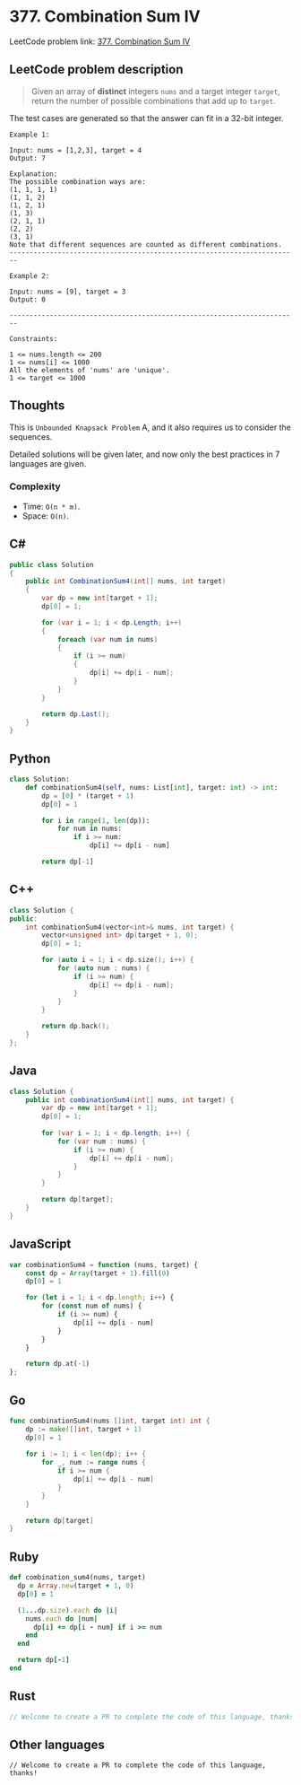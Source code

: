 # 377. Combination Sum IV
LeetCode problem link: [377. Combination Sum IV](https://leetcode.com/problems/combination-sum-iv/)

## LeetCode problem description
> Given an array of **distinct** integers `nums` and a target integer `target`, return the number of possible combinations that add up to `target`.

The test cases are generated so that the answer can fit in a 32-bit integer.

```
Example 1:

Input: nums = [1,2,3], target = 4
Output: 7

Explanation:
The possible combination ways are:
(1, 1, 1, 1)
(1, 1, 2)
(1, 2, 1)
(1, 3)
(2, 1, 1)
(2, 2)
(3, 1)
Note that different sequences are counted as different combinations.
------------------------------------------------------------------------

Example 2:

Input: nums = [9], target = 3
Output: 0

------------------------------------------------------------------------

Constraints:

1 <= nums.length <= 200
1 <= nums[i] <= 1000
All the elements of 'nums' are 'unique'.
1 <= target <= 1000
```

## Thoughts
This is `Unbounded Knapsack Problem` A, and it also requires us to consider the sequences.

Detailed solutions will be given later, and now only the best practices in 7 languages are given.

### Complexity
* Time: `O(n * m)`.
* Space: `O(n)`.

## C#
```c#
public class Solution
{
    public int CombinationSum4(int[] nums, int target)
    {
        var dp = new int[target + 1];
        dp[0] = 1;

        for (var i = 1; i < dp.Length; i++)
        {
            foreach (var num in nums)
            {
                if (i >= num)
                {
                    dp[i] += dp[i - num];
                }
            }
        }

        return dp.Last();
    }
}
```

## Python
```python
class Solution:
    def combinationSum4(self, nums: List[int], target: int) -> int:
        dp = [0] * (target + 1)
        dp[0] = 1

        for i in range(1, len(dp)):
            for num in nums:
                if i >= num:
                    dp[i] += dp[i - num]

        return dp[-1]
```

## C++
```cpp
class Solution {
public:
    int combinationSum4(vector<int>& nums, int target) {
        vector<unsigned int> dp(target + 1, 0);
        dp[0] = 1;

        for (auto i = 1; i < dp.size(); i++) {
            for (auto num : nums) {
                if (i >= num) {
                    dp[i] += dp[i - num];
                }
            }
        }

        return dp.back();
    }
};
```

## Java
```java
class Solution {
    public int combinationSum4(int[] nums, int target) {
        var dp = new int[target + 1];
        dp[0] = 1;
        
        for (var i = 1; i < dp.length; i++) {
            for (var num : nums) {
                if (i >= num) {
                    dp[i] += dp[i - num];
                }
            }
        }

        return dp[target];
    }
}
```

## JavaScript
```javascript
var combinationSum4 = function (nums, target) {
    const dp = Array(target + 1).fill(0)
    dp[0] = 1

    for (let i = 1; i < dp.length; i++) {
        for (const num of nums) {
            if (i >= num) {
                dp[i] += dp[i - num]
            }
        }
    }

    return dp.at(-1)
};
```

## Go
```go
func combinationSum4(nums []int, target int) int {
    dp := make([]int, target + 1)
    dp[0] = 1
    
    for i := 1; i < len(dp); i++ {
        for _, num := range nums {
            if i >= num {
                dp[i] += dp[i - num]
            }
        }
    }

    return dp[target]
}
```

## Ruby
```ruby
def combination_sum4(nums, target)
  dp = Array.new(target + 1, 0)
  dp[0] = 1

  (1...dp.size).each do |i|
    nums.each do |num|
      dp[i] += dp[i - num] if i >= num
    end
  end

  return dp[-1]
end
```

## Rust
```rust
// Welcome to create a PR to complete the code of this language, thanks!
```

## Other languages
```
// Welcome to create a PR to complete the code of this language, thanks!
```
